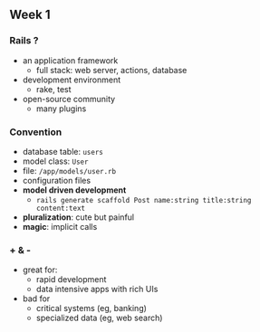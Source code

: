 ## Week 1

### Rails ?
- an application framework
    - full stack: web server, actions, database
- development environment
    - rake, test
- open-source community
    - many plugins

    
### Convention
- database table: `users`
- model class: `User`
- file: `/app/models/user.rb`
- configuration files
- **model driven development**
    - `rails generate scaffold Post name:string title:string content:text`
- **pluralization**: cute but painful
- **magic**: implicit calls


### + & -
- great for:
    - rapid development
    - data intensive apps with rich UIs
- bad for
    - critical systems (eg, banking)
    - specialized data (eg, web search)   

